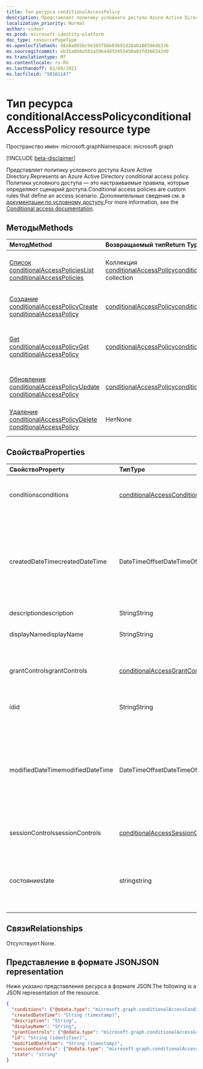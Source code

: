 ```yaml
---
title: Тип ресурса conditionalAccessPolicy
description: Представляет политику условного доступа Azure Active Directory. Политики условного доступа — это настраиваемые правила, которые определяют сценарий доступа.
localization_priority: Normal
author: videor
ms.prod: microsoft-identity-platform
doc_type: resourcePageType
ms.openlocfilehash: d8a8a065bc9e365fbbb03691d20ab188586db336
ms.sourcegitcommit: eb31a6b4a582a59b44df3453450a82fd366342d0
ms.translationtype: MT
ms.contentlocale: ru-RU
ms.lasthandoff: 02/09/2021
ms.locfileid: "50161147"
---
```

# <a name="conditionalaccesspolicy-resource-type"></a><span data-ttu-id="62ed4-104">Тип ресурса conditionalAccessPolicy</span><span class="sxs-lookup"><span data-stu-id="62ed4-104">conditionalAccessPolicy resource type</span></span>

<span data-ttu-id="62ed4-105">Пространство имен: microsoft.graph</span><span class="sxs-lookup"><span data-stu-id="62ed4-105">Namespace: microsoft.graph</span></span>

[!INCLUDE [beta-disclaimer](../../includes/beta-disclaimer.md)]

<span data-ttu-id="62ed4-106">Представляет политику условного доступа Azure Active Directory.</span><span class="sxs-lookup"><span data-stu-id="62ed4-106">Represents an Azure Active Directory conditional access policy.</span></span> <span data-ttu-id="62ed4-107">Политики условного доступа — это настраиваемые правила, которые определяют сценарий доступа.</span><span class="sxs-lookup"><span data-stu-id="62ed4-107">Conditional access policies are custom rules that define an access scenario.</span></span> <span data-ttu-id="62ed4-108">Дополнительные сведения см. в [документации по условному доступу.](/azure/active-directory/conditional-access/)</span><span class="sxs-lookup"><span data-stu-id="62ed4-108">For more information, see the [Conditional access documentation](/azure/active-directory/conditional-access/).</span></span>

## <a name="methods"></a><span data-ttu-id="62ed4-109">Методы</span><span class="sxs-lookup"><span data-stu-id="62ed4-109">Methods</span></span>

| <span data-ttu-id="62ed4-110">Метод</span><span class="sxs-lookup"><span data-stu-id="62ed4-110">Method</span></span>       | <span data-ttu-id="62ed4-111">Возвращаемый тип</span><span class="sxs-lookup"><span data-stu-id="62ed4-111">Return Type</span></span> | <span data-ttu-id="62ed4-112">Описание</span><span class="sxs-lookup"><span data-stu-id="62ed4-112">Description</span></span> |
|:-------------|:------------|:------------|
| [<span data-ttu-id="62ed4-113">Список conditionalAccessPolicies</span><span class="sxs-lookup"><span data-stu-id="62ed4-113">List conditionalAccessPolicies</span></span>](../api/conditionalaccessroot-list-policies.md) | <span data-ttu-id="62ed4-114">Коллекция [conditionalAccessPolicy](conditionalaccesspolicy.md)</span><span class="sxs-lookup"><span data-stu-id="62ed4-114">[conditionalAccessPolicy](conditionalaccesspolicy.md) collection</span></span> | <span data-ttu-id="62ed4-115">Получите все объекты conditionalAccessPolicies в организации.</span><span class="sxs-lookup"><span data-stu-id="62ed4-115">Get all of the conditionalAccessPolicies objects in the organization.</span></span> |
| [<span data-ttu-id="62ed4-116">Создание conditionalAccessPolicy</span><span class="sxs-lookup"><span data-stu-id="62ed4-116">Create conditionalAccessPolicy</span></span>](../api/conditionalaccessroot-post-policies.md) | [<span data-ttu-id="62ed4-117">conditionalAccessPolicy</span><span class="sxs-lookup"><span data-stu-id="62ed4-117">conditionalAccessPolicy</span></span>](conditionalaccesspolicy.md) | <span data-ttu-id="62ed4-118">Создание объекта conditionalAccessPolicy.</span><span class="sxs-lookup"><span data-stu-id="62ed4-118">Create a new conditionalAccessPolicy object.</span></span> |
| [<span data-ttu-id="62ed4-119">Get conditionalAccessPolicy</span><span class="sxs-lookup"><span data-stu-id="62ed4-119">Get conditionalAccessPolicy</span></span>](../api/conditionalaccesspolicy-get.md) | [<span data-ttu-id="62ed4-120">conditionalAccessPolicy</span><span class="sxs-lookup"><span data-stu-id="62ed4-120">conditionalAccessPolicy</span></span>](conditionalaccesspolicy.md) | <span data-ttu-id="62ed4-121">Чтение свойств и связей объекта conditionalAccessPolicy.</span><span class="sxs-lookup"><span data-stu-id="62ed4-121">Read properties and relationships of a conditionalAccessPolicy object.</span></span> |
| [<span data-ttu-id="62ed4-122">Обновление conditionalAccessPolicy</span><span class="sxs-lookup"><span data-stu-id="62ed4-122">Update conditionalAccessPolicy</span></span>](../api/conditionalaccesspolicy-update.md) | [<span data-ttu-id="62ed4-123">conditionalAccessPolicy</span><span class="sxs-lookup"><span data-stu-id="62ed4-123">conditionalAccessPolicy</span></span>](conditionalaccesspolicy.md) | <span data-ttu-id="62ed4-124">Обновление объекта conditionalAccessPolicy.</span><span class="sxs-lookup"><span data-stu-id="62ed4-124">Update a conditionalAccessPolicy object.</span></span> |
| [<span data-ttu-id="62ed4-125">Удаление conditionalAccessPolicy</span><span class="sxs-lookup"><span data-stu-id="62ed4-125">Delete conditionalAccessPolicy</span></span>](../api/conditionalaccesspolicy-delete.md) | <span data-ttu-id="62ed4-126">Нет</span><span class="sxs-lookup"><span data-stu-id="62ed4-126">None</span></span> | <span data-ttu-id="62ed4-127">Удаление объекта conditionalAccessPolicy.</span><span class="sxs-lookup"><span data-stu-id="62ed4-127">Delete a conditionalAccessPolicy object.</span></span> |

## <a name="properties"></a><span data-ttu-id="62ed4-128">Свойства</span><span class="sxs-lookup"><span data-stu-id="62ed4-128">Properties</span></span>

| <span data-ttu-id="62ed4-129">Свойство</span><span class="sxs-lookup"><span data-stu-id="62ed4-129">Property</span></span>     | <span data-ttu-id="62ed4-130">Тип</span><span class="sxs-lookup"><span data-stu-id="62ed4-130">Type</span></span>        | <span data-ttu-id="62ed4-131">Описание</span><span class="sxs-lookup"><span data-stu-id="62ed4-131">Description</span></span> |
|:-------------|:------------|:------------|
|<span data-ttu-id="62ed4-132">conditions</span><span class="sxs-lookup"><span data-stu-id="62ed4-132">conditions</span></span>|[<span data-ttu-id="62ed4-133">conditionalAccessConditionSet</span><span class="sxs-lookup"><span data-stu-id="62ed4-133">conditionalAccessConditionSet</span></span>](conditionalaccessconditionset.md)| <span data-ttu-id="62ed4-134">Определяет правила, которые должны быть выполнены, чтобы применить политику.</span><span class="sxs-lookup"><span data-stu-id="62ed4-134">Specifies the rules that must be met for the policy to apply.</span></span> <span data-ttu-id="62ed4-135">Обязательный элемент.</span><span class="sxs-lookup"><span data-stu-id="62ed4-135">Required.</span></span> |
|<span data-ttu-id="62ed4-136">createdDateTime</span><span class="sxs-lookup"><span data-stu-id="62ed4-136">createdDateTime</span></span>|<span data-ttu-id="62ed4-137">DateTimeOffset</span><span class="sxs-lookup"><span data-stu-id="62ed4-137">DateTimeOffset</span></span>| <span data-ttu-id="62ed4-138">Тип Timestamp представляет сведения о времени и дате с использованием формата ISO 8601 (всегда применяется формат UTC).</span><span class="sxs-lookup"><span data-stu-id="62ed4-138">The Timestamp type represents date and time information using ISO 8601 format and is always in UTC time.</span></span> <span data-ttu-id="62ed4-139">Например, значение полуночи 1 января 2014 г. в формате UTC выглядит так: `'2014-01-01T00:00:00Z'`.</span><span class="sxs-lookup"><span data-stu-id="62ed4-139">For example, midnight UTC on Jan 1, 2014 would look like this: `'2014-01-01T00:00:00Z'`.</span></span> <span data-ttu-id="62ed4-140">Readonly.</span><span class="sxs-lookup"><span data-stu-id="62ed4-140">Readonly.</span></span> |
|<span data-ttu-id="62ed4-141">description</span><span class="sxs-lookup"><span data-stu-id="62ed4-141">description</span></span>|<span data-ttu-id="62ed4-142">String</span><span class="sxs-lookup"><span data-stu-id="62ed4-142">String</span></span>| <span data-ttu-id="62ed4-143">Не используется.</span><span class="sxs-lookup"><span data-stu-id="62ed4-143">Not used.</span></span> |
|<span data-ttu-id="62ed4-144">displayName</span><span class="sxs-lookup"><span data-stu-id="62ed4-144">displayName</span></span>|<span data-ttu-id="62ed4-145">String</span><span class="sxs-lookup"><span data-stu-id="62ed4-145">String</span></span>| <span data-ttu-id="62ed4-146">Указывает отображаемое имя объекта conditionalAccessPolicy.</span><span class="sxs-lookup"><span data-stu-id="62ed4-146">Specifies a display name for the conditionalAccessPolicy object.</span></span> |
|<span data-ttu-id="62ed4-147">grantControls</span><span class="sxs-lookup"><span data-stu-id="62ed4-147">grantControls</span></span>|[<span data-ttu-id="62ed4-148">conditionalAccessGrantControls</span><span class="sxs-lookup"><span data-stu-id="62ed4-148">conditionalAccessGrantControls</span></span>](conditionalaccessgrantcontrols.md)| <span data-ttu-id="62ed4-149">Указывает элементы управления предоставлением, которые должны быть выполнены для прохода политики.</span><span class="sxs-lookup"><span data-stu-id="62ed4-149">Specifies the grant controls that must be fulfilled to pass the policy.</span></span> |
|<span data-ttu-id="62ed4-150">id</span><span class="sxs-lookup"><span data-stu-id="62ed4-150">id</span></span>|<span data-ttu-id="62ed4-151">String</span><span class="sxs-lookup"><span data-stu-id="62ed4-151">String</span></span>| <span data-ttu-id="62ed4-152">Указывает идентификатор объекта conditionalAccessPolicy.</span><span class="sxs-lookup"><span data-stu-id="62ed4-152">Specifies the identifier of a conditionalAccessPolicy object.</span></span> <span data-ttu-id="62ed4-153">Только для чтения.</span><span class="sxs-lookup"><span data-stu-id="62ed4-153">Read-only.</span></span>|
|<span data-ttu-id="62ed4-154">modifiedDateTime</span><span class="sxs-lookup"><span data-stu-id="62ed4-154">modifiedDateTime</span></span>| <span data-ttu-id="62ed4-155">DateTimeOffset</span><span class="sxs-lookup"><span data-stu-id="62ed4-155">DateTimeOffset</span></span>|<span data-ttu-id="62ed4-156">Тип Timestamp представляет сведения о времени и дате с использованием формата ISO 8601 (всегда применяется формат UTC).</span><span class="sxs-lookup"><span data-stu-id="62ed4-156">The Timestamp type represents date and time information using ISO 8601 format and is always in UTC time.</span></span> <span data-ttu-id="62ed4-157">Например, значение полуночи 1 января 2014 г. в формате UTC выглядит так: `'2014-01-01T00:00:00Z'`.</span><span class="sxs-lookup"><span data-stu-id="62ed4-157">For example, midnight UTC on Jan 1, 2014 would look like this: `'2014-01-01T00:00:00Z'`.</span></span> <span data-ttu-id="62ed4-158">Readonly.</span><span class="sxs-lookup"><span data-stu-id="62ed4-158">Readonly.</span></span> |
|<span data-ttu-id="62ed4-159">sessionControls</span><span class="sxs-lookup"><span data-stu-id="62ed4-159">sessionControls</span></span>|[<span data-ttu-id="62ed4-160">conditionalAccessSessionControls</span><span class="sxs-lookup"><span data-stu-id="62ed4-160">conditionalAccessSessionControls</span></span>](conditionalaccesssessioncontrols.md)| <span data-ttu-id="62ed4-161">Указывает элементы управления сеансом, которые применяются после регистрации.</span><span class="sxs-lookup"><span data-stu-id="62ed4-161">Specifies the session controls that are enforced after sign-in.</span></span> |
|<span data-ttu-id="62ed4-162">состояние</span><span class="sxs-lookup"><span data-stu-id="62ed4-162">state</span></span>|<span data-ttu-id="62ed4-163">string</span><span class="sxs-lookup"><span data-stu-id="62ed4-163">string</span></span>| <span data-ttu-id="62ed4-164">Указывает состояние объекта conditionalAccessPolicy.</span><span class="sxs-lookup"><span data-stu-id="62ed4-164">Specifies the state of the conditionalAccessPolicy object.</span></span> <span data-ttu-id="62ed4-165">Возможные значения: `enabled`, `disabled`, `enabledForReportingButNotEnforced`.</span><span class="sxs-lookup"><span data-stu-id="62ed4-165">Possible values are: `enabled`, `disabled`, `enabledForReportingButNotEnforced`.</span></span> <span data-ttu-id="62ed4-166">Обязательный.</span><span class="sxs-lookup"><span data-stu-id="62ed4-166">Required.</span></span> |

## <a name="relationships"></a><span data-ttu-id="62ed4-167">Связи</span><span class="sxs-lookup"><span data-stu-id="62ed4-167">Relationships</span></span>

<span data-ttu-id="62ed4-168">Отсутствуют.</span><span class="sxs-lookup"><span data-stu-id="62ed4-168">None.</span></span>

## <a name="json-representation"></a><span data-ttu-id="62ed4-169">Представление в формате JSON</span><span class="sxs-lookup"><span data-stu-id="62ed4-169">JSON representation</span></span>

<span data-ttu-id="62ed4-170">Ниже указано представление ресурса в формате JSON.</span><span class="sxs-lookup"><span data-stu-id="62ed4-170">The following is a JSON representation of the resource.</span></span>

<!-- {
  "blockType": "resource",
  "optionalProperties": [
    "displayName",
    "description",
    "sessionControls",
    "grantControls"
  ],
  "@odata.type": "microsoft.graph.conditionalAccessPolicy",
  "keyProperty": "id"
}-->

```json
{
  "conditions": {"@odata.type": "microsoft.graph.conditionalAccessConditionSet"},
  "createdDateTime": "String (timestamp)",
  "description": "String",
  "displayName": "String",
  "grantControls": {"@odata.type": "microsoft.graph.conditionalAccessGrantControls"},
  "id": "String (identifier)",
  "modifiedDateTime": "String (timestamp)",
  "sessionControls": {"@odata.type": "microsoft.graph.conditionalAccessSessionControls"},
  "state": "string"
}
```

<!-- uuid: 16cd6b66-4b1a-43a1-adaf-3a886856ed98
2019-02-04 14:57:30 UTC -->
<!-- {
  "type": "#page.annotation",
  "description": "conditionalAccessPolicy resource",
  "keywords": "",
  "section": "documentation",
  "tocPath": ""
}-->